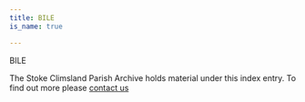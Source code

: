 ```yaml
---
title: BILE
is_name: true

---
```


BILE


The Stoke Climsland Parish Archive holds material under this index entry. To find out more please [contact us](/contact/)
